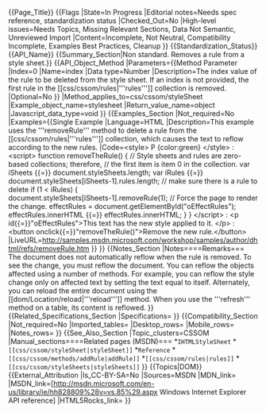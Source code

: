 {{Page_Title}}
{{Flags
|State=In Progress
|Editorial notes=Needs spec reference, standardization status
|Checked_Out=No
|High-level issues=Needs Topics, Missing Relevant Sections, Data Not Semantic, Unreviewed Import
|Content=Incomplete, Not Neutral, Compatibility Incomplete, Examples Best Practices, Cleanup
}}
{{Standardization_Status}}
{{API_Name}}
{{Summary_Section|Non standard. Removes a rule from a style sheet.}}
{{API_Object_Method
|Parameters={{Method Parameter
|Index=0
|Name=index
|Data type=Number
|Description=The index value of the rule to be deleted from the style sheet. If an index is not provided, the first rule in the [[css/cssom/rules|'''rules''']] collection is removed.
|Optional=No
}}
|Method_applies_to=css/cssom/styleSheet
|Example_object_name=stylesheet
|Return_value_name=object
|Javascript_data_type=void
}}
{{Examples_Section
|Not_required=No
|Examples={{Single Example
|Language=HTML
|Description=This example uses the '''removeRule''' method to delete a rule from the [[css/cssom/rules|'''rules''']] collection, which causes the text to reflow according to the new rules.
|Code=&lt;style&gt;
P {color:green}
&lt;/style&gt;
:
&lt;script&gt;
function removeTheRule() {
    // Style sheets and rules are zero-based collections; therefore,
    // the first item is item 0 in the collection.
    var iSheets {{=}} document.styleSheets.length;
    var iRules {{=}} document.styleSheets[iSheets-1].rules.length;
    // make sure there is a rule to delete
    if (1 &lt; iRules) {            
        document.styleSheets[iSheets-1].removeRule(1);
        // Force the page to render the change.
        effectRules = document.getElementById("oEffectRules");
        effectRules.innerHTML {{=}} effectRules.innerHTML;
	}
}
&lt;/script&gt;
:
&lt;p id{{=}}"oEffectRules"&gt;This text has the new style applied to it.
&lt;/p&gt;
:
&lt;button onclick{{=}}"removeTheRule()"&gt;Remove the new rule.&lt;/button&gt;
|LiveURL=http://samples.msdn.microsoft.com/workshop/samples/author/dhtml/refs/removeRule.htm
}}
}}
{{Notes_Section
|Notes====Remarks===
The document does not automatically reflow when the rule is removed. To see the change, you must reflow the document. You can reflow the objects affected using a number of methods. For example, you can reflow the style change only on affected text by setting the text equal to itself. Alternately, you can reload the entire document using the [[dom/Location/reload|'''reload''']] method. When you use the '''refresh''' method on a table, its content is reflowed.
}}
{{Related_Specifications_Section
|Specifications=
}}
{{Compatibility_Section
|Not_required=No
|Imported_tables=
|Desktop_rows=
|Mobile_rows=
|Notes_rows=
}}
{{See_Also_Section
|Topic_clusters=CSSOM
|Manual_sections====Related pages (MSDN)===
*<code>IHTMLStyleSheet</code>
*<code>[[css/cssom/styleSheet|styleSheet]]</code>
*<code>Reference</code>
*<code>[[css/cssom/methods/addRule|addRule]]</code>
*<code>[[css/cssom/rules|rules]]</code>
*<code>[[css/cssom/styleSheets|styleSheets]]</code>
}}
{{Topics|DOM}}
{{External_Attribution
|Is_CC-BY-SA=No
|Sources=MSDN
|MDN_link=
|MSDN_link=[http://msdn.microsoft.com/en-us/library/ie/hh828809%28v=vs.85%29.aspx Windows Internet Explorer API reference]
|HTML5Rocks_link=
}}